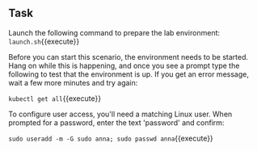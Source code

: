 ## Task

Launch the following command to prepare the lab environment:
`launch.sh`{{execute}}

Before you can start this scenario, the environment needs to be started. Hang on while this is happening, and once you see a prompt type the following to test that the environment is up. If you get an error message, wait a few more minutes and try again:

`kubectl get all`{{execute}}

To configure user access, you'll need a matching Linux user. When prompted for a password, enter the text 'password' and confirm:

`sudo useradd -m -G sudo anna; sudo passwd anna`{{execute}}
